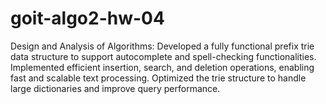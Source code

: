 # goit-algo2-hw-04
Design and Analysis of Algorithms: Developed a fully functional prefix trie data structure to support autocomplete and spell-checking functionalities. Implemented efficient insertion, search, and deletion operations, enabling fast and scalable text processing. Optimized the trie structure to handle large dictionaries and improve query performance. 

